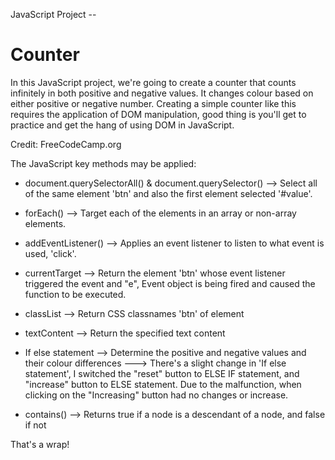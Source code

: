 JavaScript Project --
# Counter

In this JavaScript project, we're going to create a counter that counts infinitely in both positive and negative values. It changes colour based on either positive or negative number. Creating a simple counter like this requires the application of DOM manipulation, good thing is you'll get to practice and get the hang of using DOM in JavaScript.

Credit: FreeCodeCamp.org

The JavaScript key methods may be applied:

- document.querySelectorAll() & document.querySelector()
--> Select all of the same element 'btn' and also the first element selected '#value'.


- forEach()
--> Target each of the elements in an array or non-array elements.


- addEventListener()
--> Applies an event listener to listen to what event is used, 'click'.


- currentTarget
--> Return the element 'btn' whose event listener triggered the event and "e", Event object is being fired and caused the function to be executed.


- classList
--> Return CSS classnames 'btn' of element


- textContent
--> Return the specified text content


- If else statement
--> Determine the positive and negative values and their colour differences
---> There's a slight change in 'If else statement', I switched the "reset" button to ELSE IF statement, and "increase" button to ELSE statement. Due to the malfunction, when clicking on the "Increasing" button had no changes or increase.


- contains()
--> Returns true if a node is a descendant of a node, and false if not


That's a wrap!
